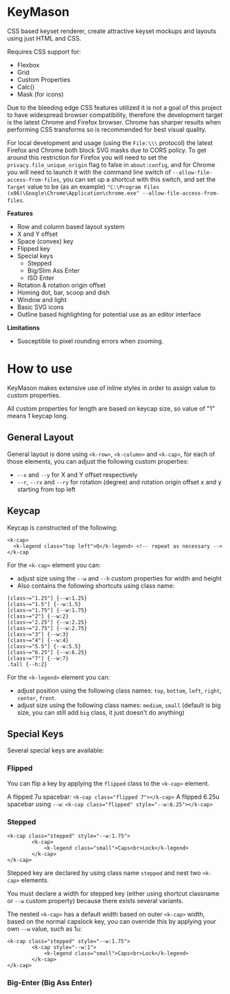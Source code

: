 # KeyMason
CSS based keyset renderer, create attractive keyset mockups and layouts using just HTML and CSS.

Requires CSS support for:
- Flexbox
- Grid
- Custom Properties
- Calc()
- Mask (for icons)

Due to the bleeding edge CSS features utilized it is not a goal of this project to have widespread browser compatibility, therefore the development target is the latest Chrome and Firefox browser. Chrome has sharper results when performing CSS transforms so is recommended for best visual quality.

For local development and usage (using the `File:\\\` protocol) the latest Firefox and Chrome both block SVG masks due to CORS policy. To get around this restriction for Firefox you will need to set the `privacy.file_unique_origin` flag to false in `about:config`, and for Chrome you will need to launch it with the command line switch of `--allow-file-access-from-files`, you can set up a shortcut with this switch, and set the `Target` value to be (as an example) `"C:\Program Files (x86)\Google\Chrome\Application\chrome.exe" --allow-file-access-from-files`.

**Features**
- Row and column based layout system
- X and Y offset
- Space (convex) key
- Flipped key
- Special keys
  - Stepped
  - Big/Slim Ass Enter
  - ISO Enter
- Rotation & rotation origin offset
- Homing dot, bar, scoop and dish
- Window and light
- Basic SVG icons
- Outline based highlighting for potential use as an editor interface

**Limitations**
- Susceptible to pixel rounding errors when zooming.

# How to use

KeyMason makes extensive use of inline styles in order to assign value to custom properties.

All custom properties for length are based on keycap size, so value of "1" means 1 keycap long.

## General Layout

General layout is done using `<k-row>`, `<k-column>` and `<k-cap>`, for each of those elements, you can adjust the following custom properties:
  - `--x` and `--y` for X and Y offset respectively
  - `--r`, `--rx` and `--ry` for rotation (degree) and rotation origin offset x and y starting from top left

## Keycap

Keycap is constructed of the following:
```
<k-cap>
  <k-legend class="top left">Q</k-legend> <!-- repeat as necessary -->
</k-cap
```

For the `<k-cap>` element you can:
  - adjust size using the `--w` and `--h` custom properties for width and height
  - Also contains the following shortcuts using class name:
  ```
  [class~="1.25"] {--w:1.25}
  [class~="1.5"] {--w:1.5}
  [class~="1.75"] {--w:1.75}
  [class~="2"] {--w:2}
  [class~="2.25"] {--w:2.25}
  [class~="2.75"] {--w:2.75}
  [class~="3"] {--w:3}
  [class~="4"] {--w:4}
  [class~="5.5"] {--w:5.5}
  [class~="6.25"] {--w:6.25}
  [class~="7"] {--w:7}
  .tall {--h:2}
  ```

For the `<k-legend>` element you can:
  - adjust position using the following class names: `top`, `bottom`, `left`, `right`, `center`, `front`.
  - adjust size using the following class names: `medium`, `small` (default is big size, you can still add `big` class, it just doesn't do anything)
  
## Special Keys

Several special keys are available:

### Flipped

You can flip a key by applying the `flipped` class to the `<k-cap>` element.

A flipped 7u spacebar: `<k-cap class="flipped 7"></k-cap>`
A flipped 6.25u spacebar using `--w`: `<k-cap class="flipped" style="--w:6.25"></k-cap>`

### Stepped
```
<k-cap class="stepped" style="--w:1.75">
		<k-cap>
			<k-legend class="small">Caps<br>Lock</k-legend>
		</k-cap>
</k-cap>
```
Stepped key are declared by using class name `stepped` and nest two `<k-cap>` elements.

You must declare a width for stepped key (either using shortcut classname or `--w` custom property) because there exists several variants.

The nested `<k-cap>` has a default width based on outer `<k-cap>` width, based on the normal capslock key, you can override this by applying your own `--w` value, such as 1u:
```
<k-cap class="stepped" style="--w:1.75">
		<k-cap style="--w:1">
			<k-legend class="small">Caps<br>Lock</k-legend>
		</k-cap>
</k-cap>
```
### Big-Enter (Big Ass Enter)

<to be continued>
